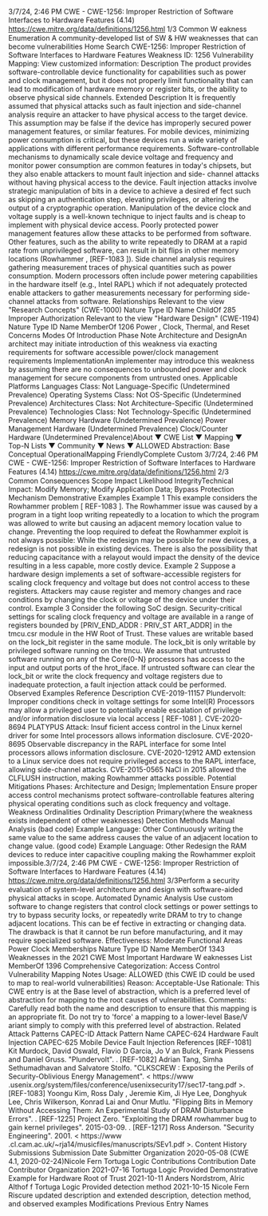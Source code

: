 3/7/24, 2:46 PM CWE - CWE-1256: Improper Restriction of Software Interfaces to Hardware Features (4.14)
https://cwe.mitre.org/data/deﬁnitions/1256.html 1/3
Common W eakness Enumeration
A community-developed list of SW & HW weaknesses that can become
vulnerabilities
Home Search
CWE-1256: Improper Restriction of Software Interfaces to Hardware Features
Weakness ID: 1256
Vulnerability Mapping: 
View customized information:
 Description
The product provides software-controllable device functionality for capabilities such as power and clock management, but it does not
properly limit functionality that can lead to modification of hardware memory or register bits, or the ability to observe physical side
channels.
 Extended Description
It is frequently assumed that physical attacks such as fault injection and side-channel analysis require an attacker to have physical
access to the target device. This assumption may be false if the device has improperly secured power management features, or
similar features. For mobile devices, minimizing power consumption is critical, but these devices run a wide variety of applications with
different performance requirements. Software-controllable mechanisms to dynamically scale device voltage and frequency and
monitor power consumption are common features in today's chipsets, but they also enable attackers to mount fault injection and side-
channel attacks without having physical access to the device.
Fault injection attacks involve strategic manipulation of bits in a device to achieve a desired ef fect such as skipping an authentication
step, elevating privileges, or altering the output of a cryptographic operation. Manipulation of the device clock and voltage supply is a
well-known technique to inject faults and is cheap to implement with physical device access. Poorly protected power management
features allow these attacks to be performed from software. Other features, such as the ability to write repeatedly to DRAM at a rapid
rate from unprivileged software, can result in bit flips in other memory locations (Rowhammer , [REF-1083 ]).
Side channel analysis requires gathering measurement traces of physical quantities such as power consumption. Modern processors
often include power metering capabilities in the hardware itself (e.g., Intel RAPL) which if not adequately protected enable attackers to
gather measurements necessary for performing side-channel attacks from software.
 Relationships
 Relevant to the view "Research Concepts" (CWE-1000)
Nature Type ID Name
ChildOf 285 Improper Authorization
 Relevant to the view "Hardware Design" (CWE-1194)
Nature Type ID Name
MemberOf 1206 Power , Clock, Thermal, and Reset Concerns
 Modes Of Introduction
Phase Note
Architecture and DesignAn architect may initiate introduction of this weakness via exacting requirements for software accessible
power/clock management requirements
ImplementationAn implementer may introduce this weakness by assuming there are no consequences to unbounded
power and clock management for secure components from untrusted ones.
 Applicable Platforms
Languages
Class: Not Language-Specific (Undetermined Prevalence)
Operating Systems
Class: Not OS-Specific (Undetermined Prevalence)
Architectures
Class: Not Architecture-Specific (Undetermined Prevalence)
Technologies
Class: Not Technology-Specific (Undetermined Prevalence)
Memory Hardware (Undetermined Prevalence)
Power Management Hardware (Undetermined Prevalence)
Clock/Counter Hardware (Undetermined Prevalence)About ▼ CWE List ▼ Mapping ▼ Top-N Lists ▼ Community ▼ News ▼
ALLOWED
Abstraction: Base
Conceptual OperationalMapping
FriendlyComplete Custom
3/7/24, 2:46 PM CWE - CWE-1256: Improper Restriction of Software Interfaces to Hardware Features (4.14)
https://cwe.mitre.org/data/deﬁnitions/1256.html 2/3
 Common Consequences
Scope Impact Likelihood
IntegrityTechnical Impact: Modify Memory; Modify Application Data; Bypass Protection Mechanism
 Demonstrative Examples
Example 1
This example considers the Rowhammer problem [ REF-1083 ]. The Rowhammer issue was caused by a program in a tight loop
writing repeatedly to a location to which the program was allowed to write but causing an adjacent memory location value to change.
Preventing the loop required to defeat the Rowhammer exploit is not always possible:
While the redesign may be possible for new devices, a redesign is not possible in existing devices. There is also the possibility that
reducing capacitance with a relayout would impact the density of the device resulting in a less capable, more costly device.
Example 2
Suppose a hardware design implements a set of software-accessible registers for scaling clock frequency and voltage but does not
control access to these registers. Attackers may cause register and memory changes and race conditions by changing the clock or
voltage of the device under their control.
Example 3
Consider the following SoC design. Security-critical settings for scaling clock frequency and voltage are available in a range of
registers bounded by [PRIV\_END\_ADDR : PRIV\_ST ART\_ADDR] in the tmcu.csr module in the HW Root of Trust. These values are
writable based on the lock\_bit register in the same module. The lock\_bit is only writable by privileged software running on the tmcu.
We assume that untrusted software running on any of the Core{0-N} processors has access to the input and output ports of the
hrot\_iface. If untrusted software can clear the lock\_bit or write the clock frequency and voltage registers due to inadequate protection,
a fault injection attack could be performed.
 Observed Examples
Reference Description
CVE-2019-11157 Plundervolt: Improper conditions check in voltage settings for some Intel(R) Processors may allow a
privileged user to potentially enable escalation of privilege and/or information disclosure via local
access [ REF-1081 ].
CVE-2020-8694 PLATYPUS Attack: Insuf ficient access control in the Linux kernel driver for some Intel processors
allows information disclosure.
CVE-2020-8695 Observable discrepancy in the RAPL interface for some Intel processors allows information disclosure.
CVE-2020-12912 AMD extension to a Linux service does not require privileged access to the RAPL interface, allowing
side-channel attacks.
CVE-2015-0565 NaCl in 2015 allowed the CLFLUSH instruction, making Rowhammer attacks possible.
 Potential Mitigations
Phases: Architecture and Design; Implementation
Ensure proper access control mechanisms protect software-controllable features altering physical operating conditions such as
clock frequency and voltage.
 Weakness Ordinalities
Ordinality Description
Primary(where the weakness exists independent of other weaknesses)
 Detection Methods
Manual Analysis
(bad code) Example Language: Other 
Continuously writing the same value to the same address causes the value of an adjacent location to change value.
(good code) Example Language: Other 
Redesign the RAM devices to reduce inter capacitive coupling making the Rowhammer exploit impossible.3/7/24, 2:46 PM CWE - CWE-1256: Improper Restriction of Software Interfaces to Hardware Features (4.14)
https://cwe.mitre.org/data/deﬁnitions/1256.html 3/3Perform a security evaluation of system-level architecture and design with software-aided physical attacks in scope.
Automated Dynamic Analysis
Use custom software to change registers that control clock settings or power settings to try to bypass security locks, or
repeatedly write DRAM to try to change adjacent locations. This can be ef fective in extracting or changing data. The drawback is
that it cannot be run before manufacturing, and it may require specialized software.
Effectiveness: Moderate
 Functional Areas
Power
Clock
 Memberships
Nature Type ID Name
MemberOf 1343 Weaknesses in the 2021 CWE Most Important Hardware W eaknesses List
MemberOf 1396 Comprehensive Categorization: Access Control
 Vulnerability Mapping Notes
Usage: ALLOWED (this CWE ID could be used to map to real-world vulnerabilities)
Reason: Acceptable-Use
Rationale:
This CWE entry is at the Base level of abstraction, which is a preferred level of abstraction for mapping to the root causes of
vulnerabilities.
Comments:
Carefully read both the name and description to ensure that this mapping is an appropriate fit. Do not try to 'force' a mapping to a
lower-level Base/V ariant simply to comply with this preferred level of abstraction.
 Related Attack Patterns
CAPEC-ID Attack Pattern Name
CAPEC-624 Hardware Fault Injection
CAPEC-625 Mobile Device Fault Injection
 References
[REF-1081] Kit Murdock, David Oswald, Flavio D Garcia, Jo V an Bulck, Frank Piessens and Daniel Gruss. "Plundervolt".
.
[REF-1082] Adrian Tang, Simha Sethumadhavan and Salvatore Stolfo. "CLKSCREW : Exposing the Perils of Security-Oblivious
Energy Management". < https://www .usenix.org/system/files/conference/usenixsecurity17/sec17-tang.pdf >.
[REF-1083] Yoongu Kim, Ross Daly , Jeremie Kim, Ji Hye Lee, Donghyuk Lee, Chris Wilkerson, Konrad Lai and Onur Mutlu.
"Flipping Bits in Memory Without Accessing Them: An Experimental Study of DRAM Disturbance Errors".
.
[REF-1225] Project Zero. "Exploiting the DRAM rowhammer bug to gain kernel privileges". 2015-03-09.
.
[REF-1217] Ross Anderson. "Security Engineering". 2001. < https://www .cl.cam.ac.uk/~rja14/musicfiles/manuscripts/SEv1.pdf >.
 Content History
 Submissions
Submission Date Submitter Organization
2020-05-08
(CWE 4.1, 2020-02-24)Nicole Fern Tortuga Logic
 Contributions
Contribution Date Contributor Organization
2021-07-16 Tortuga Logic
Provided Demonstrative Example for Hardware Root of Trust
2021-10-11 Anders Nordstrom, Alric Althof f Tortuga Logic
Provided detection method
2021-10-15 Nicole Fern Riscure
updated description and extended description, detection method, and observed examples
 Modifications
 Previous Entry Names
